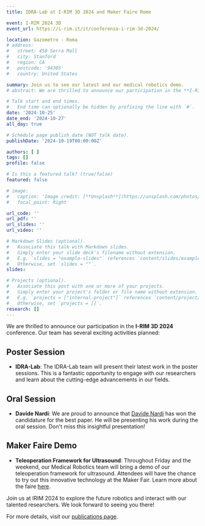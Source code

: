 ```yaml
---
title: IDRA-Lab at I-RIM 3D 2024 and Maker Faire Rome

event: I-RIM 2024 3D
event_url: https://i-rim.it/it/conferenza-i-rim-3d-2024/

location: Gazometro - Roma
# address:
#   street: 450 Serra Mall
#   city: Stanford
#   region: CA
#   postcode: '94305'
#   country: United States

summary: Join us to see our latest and our medical robotics demo.
# abstract: We are thrilled to announce our participation in the **I-RIM 3D 2024** conference. Our team has several exciting activities planned!

# Talk start and end times.
#   End time can optionally be hidden by prefixing the line with `#`.
date: '2024-10-25'
date_end: '2024-10-27'
all_day: true

# Schedule page publish date (NOT talk date).
publishDate: '2024-10-19T00:00:00Z'

authors: [ ]
tags: []
profile: false

# Is this a featured talk? (true/false)
featured: false

# image:
#   caption: 'Image credit: [**Unsplash**](https://unsplash.com/photos/bzdhc5b3Bxs)'
#   focal_point: Right

url_code: ''
url_pdf: ''
url_slides: ''
url_video: ''

# Markdown Slides (optional).
#   Associate this talk with Markdown slides.
#   Simply enter your slide deck's filename without extension.
#   E.g. `slides = "example-slides"` references `content/slides/example-slides.md`.
#   Otherwise, set `slides = ""`.
slides:

# Projects (optional).
#   Associate this post with one or more of your projects.
#   Simply enter your project's folder or file name without extension.
#   E.g. `projects = ["internal-project"]` references `content/project/deep-learning/index.md`.
#   Otherwise, set `projects = []`.
research: []
---
```


<!-- # Join Us at I-RIM 3D 2024 -->

We are thrilled to announce our participation in the **I-RIM 3D 2024** conference. Our team has several exciting activities planned:

## Poster Session

- **IDRA-Lab**: The IDRA-Lab team will present their latest work in the poster sessions. This is a fantastic opportunity to engage with our researchers and learn about the cutting-edge advancements in our fields.

## Oral Session

- **Davide Nardi**: We are proud to announce that [Davide Nardi](/author/davide-nardi/) has won the candidature for the best paper. He will be presenting his work during the oral session. Don't miss this insightful presentation!

## Maker Faire Demo

- **Teleoperation Framework for Ultrasound**: Throughout Friday and the weekend, our Medical Robotics team will bring a demo of our teleoperation framework for ultrasound. Attendees will have the chance to try out this innovative technology at the Maker Fair. Learn more about the faire [here](https://makerfairerome.eu/it/espositori/?edition=2024&exhibit=2420375).

Join us at IRIM 2024 to explore the future robotics and interact with our talented researchers. We look forward to seeing you there!

For more details, visit our [publications page](/publication/).
